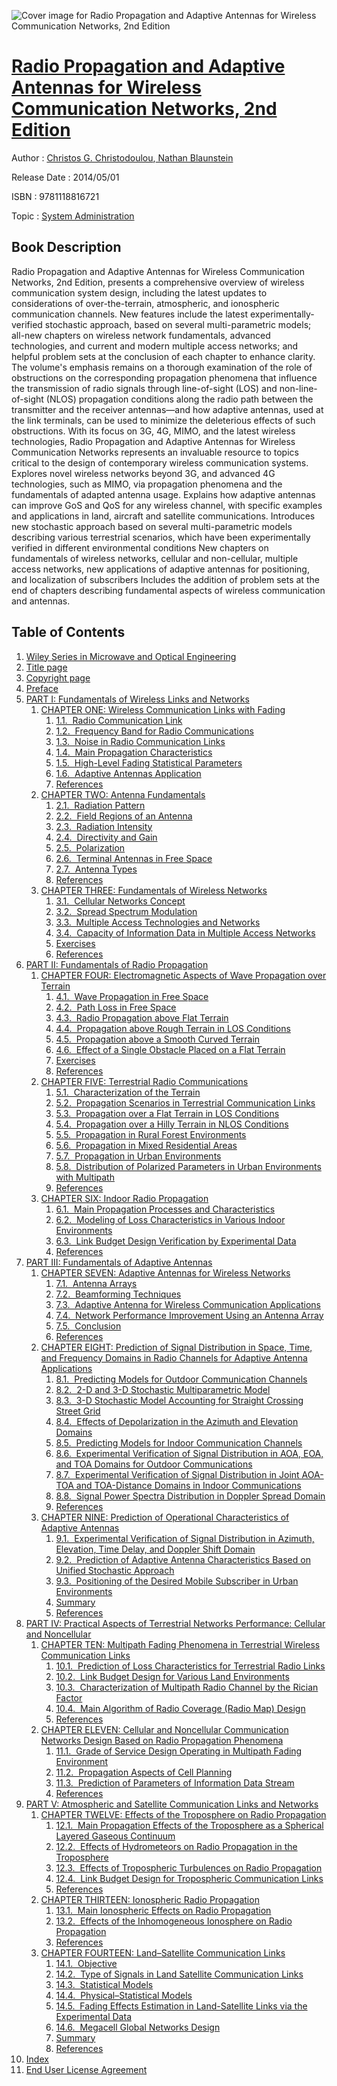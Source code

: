 ![Cover image for Radio Propagation and Adaptive Antennas for Wireless Communication Networks, 2nd Edition](https://imgdetail.ebookreading.net/cover/cover/system_admin/EB9781118816721.jpg)

[Radio Propagation and Adaptive Antennas for Wireless Communication Networks, 2nd Edition](https://ebookreading.net/view/book/Radio+Propagation+and+Adaptive+Antennas+for+Wireless+Communication+Networks%2C+2nd+Edition-EB9781118816721_1.html "Radio Propagation and Adaptive Antennas for Wireless Communication Networks, 2nd Edition")
====================================================================================================================

Author : [Christos G. Christodoulou](https://ebookreading.net/search/author/Christos+G.+Christodoulou),[ Nathan Blaunstein](https://ebookreading.net/search/author/+Nathan+Blaunstein)

Release Date : 2014/05/01

ISBN : 9781118816721

Topic : [System Administration](https://ebookreading.net/search/category/system-administration)

Book Description
-----------------

Radio Propagation and Adaptive Antennas for Wireless Communication Networks, 2nd Edition, presents a comprehensive overview of wireless communication system design, including the latest updates to considerations of over-the-terrain, atmospheric, and ionospheric communication channels. New features include the latest experimentally-verified stochastic approach, based on several multi-parametric models; all-new chapters on wireless network fundamentals, advanced technologies, and current and modern multiple access networks; and helpful problem sets at the conclusion of each chapter to enhance clarity. The volume's emphasis remains on a thorough examination of the role of obstructions on the corresponding propagation phenomena that influence the transmission of radio signals through line-of-sight (LOS) and non-line-of-sight (NLOS) propagation conditions along the radio path between the transmitter and the receiver antennas—and how adaptive antennas, used at the link terminals, can be used to minimize the deleterious effects of such obstructions. With its focus on 3G, 4G, MIMO, and the latest wireless technologies, Radio Propagation and Adaptive Antennas for Wireless Communication Networks represents an invaluable resource to topics critical to the design of contemporary wireless communication systems.
Explores novel wireless networks beyond 3G, and advanced 4G technologies, such as MIMO, via propagation phenomena and the fundamentals of adapted antenna usage.
Explains how adaptive antennas can improve GoS and QoS for any wireless channel, with specific examples and applications in land, aircraft and satellite communications.
Introduces new stochastic approach based on several multi-parametric models describing various terrestrial scenarios, which have been experimentally verified in different environmental conditions
New chapters on fundamentals of wireless networks, cellular and non-cellular, multiple access networks, new applications of adaptive antennas for positioning, and localization of subscribers
Includes the addition of problem sets at the end of chapters describing fundamental aspects of wireless communication and antennas.
              
Table of Contents
-----------------

1. [Wiley Series in Microwave and Optical Engineering](https://ebookreading.net/view/book/Radio+Propagation+and+Adaptive+Antennas+for+Wireless+Communication+Networks%2C+2nd+Edition-EB9781118816721_3.html)
1. [Title page](https://ebookreading.net/view/book/Radio+Propagation+and+Adaptive+Antennas+for+Wireless+Communication+Networks%2C+2nd+Edition-EB9781118816721_4.html)
1. [Copyright page](https://ebookreading.net/view/book/Radio+Propagation+and+Adaptive+Antennas+for+Wireless+Communication+Networks%2C+2nd+Edition-EB9781118816721_5.html)
1. [Preface](https://ebookreading.net/view/book/Radio+Propagation+and+Adaptive+Antennas+for+Wireless+Communication+Networks%2C+2nd+Edition-EB9781118816721_6.html)
1. [PART I: Fundamentals of Wireless Links and Networks](https://ebookreading.net/view/book/Radio+Propagation+and+Adaptive+Antennas+for+Wireless+Communication+Networks%2C+2nd+Edition-EB9781118816721_7.html)
    1. [CHAPTER ONE: Wireless Communication Links with Fading](https://ebookreading.net/view/book/Radio+Propagation+and+Adaptive+Antennas+for+Wireless+Communication+Networks%2C+2nd+Edition-EB9781118816721_7.html#c01)
        1. [1.1.  Radio Communication Link](https://ebookreading.net/view/book/Radio+Propagation+and+Adaptive+Antennas+for+Wireless+Communication+Networks%2C+2nd+Edition-EB9781118816721_7.html#c1-sec-0002)
        1. [1.2.  Frequency Band for Radio Communications](https://ebookreading.net/view/book/Radio+Propagation+and+Adaptive+Antennas+for+Wireless+Communication+Networks%2C+2nd+Edition-EB9781118816721_7.html#c1-sec-0003)
        1. [1.3.  Noise in Radio Communication Links](https://ebookreading.net/view/book/Radio+Propagation+and+Adaptive+Antennas+for+Wireless+Communication+Networks%2C+2nd+Edition-EB9781118816721_7.html#c1-sec-0004)
        1. [1.4.  Main Propagation Characteristics](https://ebookreading.net/view/book/Radio+Propagation+and+Adaptive+Antennas+for+Wireless+Communication+Networks%2C+2nd+Edition-EB9781118816721_7.html#c1-sec-0005)
        1. [1.5.  High-Level Fading Statistical Parameters](https://ebookreading.net/view/book/Radio+Propagation+and+Adaptive+Antennas+for+Wireless+Communication+Networks%2C+2nd+Edition-EB9781118816721_7.html#c1-sec-0021)
        1. [1.6.  Adaptive Antennas Application](https://ebookreading.net/view/book/Radio+Propagation+and+Adaptive+Antennas+for+Wireless+Communication+Networks%2C+2nd+Edition-EB9781118816721_7.html#c1-sec-0028)
        1. [References](https://ebookreading.net/view/book/Radio+Propagation+and+Adaptive+Antennas+for+Wireless+Communication+Networks%2C+2nd+Edition-EB9781118816721_7.html#c1-bibsec-0001)
    1. [CHAPTER TWO: Antenna Fundamentals](https://ebookreading.net/view/book/Radio+Propagation+and+Adaptive+Antennas+for+Wireless+Communication+Networks%2C+2nd+Edition-EB9781118816721_8.html)
        1. [2.1.  Radiation Pattern](https://ebookreading.net/view/book/Radio+Propagation+and+Adaptive+Antennas+for+Wireless+Communication+Networks%2C+2nd+Edition-EB9781118816721_8.html#c2-sec-0002)
        1. [2.2.  Field Regions of an Antenna](https://ebookreading.net/view/book/Radio+Propagation+and+Adaptive+Antennas+for+Wireless+Communication+Networks%2C+2nd+Edition-EB9781118816721_8.html#c2-sec-0003)
        1. [2.3.  Radiation Intensity](https://ebookreading.net/view/book/Radio+Propagation+and+Adaptive+Antennas+for+Wireless+Communication+Networks%2C+2nd+Edition-EB9781118816721_8.html#c2-sec-0004)
        1. [2.4.  Directivity and Gain](https://ebookreading.net/view/book/Radio+Propagation+and+Adaptive+Antennas+for+Wireless+Communication+Networks%2C+2nd+Edition-EB9781118816721_8.html#c2-sec-0005)
        1. [2.5.  Polarization](https://ebookreading.net/view/book/Radio+Propagation+and+Adaptive+Antennas+for+Wireless+Communication+Networks%2C+2nd+Edition-EB9781118816721_8.html#c2-sec-0006)
        1. [2.6.  Terminal Antennas in Free Space](https://ebookreading.net/view/book/Radio+Propagation+and+Adaptive+Antennas+for+Wireless+Communication+Networks%2C+2nd+Edition-EB9781118816721_8.html#c2-sec-0012)
        1. [2.7.  Antenna Types](https://ebookreading.net/view/book/Radio+Propagation+and+Adaptive+Antennas+for+Wireless+Communication+Networks%2C+2nd+Edition-EB9781118816721_8.html#c2-sec-0013)
        1. [References](https://ebookreading.net/view/book/Radio+Propagation+and+Adaptive+Antennas+for+Wireless+Communication+Networks%2C+2nd+Edition-EB9781118816721_8.html#c2-bibsec-0001)
    1. [CHAPTER THREE: Fundamentals of Wireless Networks](https://ebookreading.net/view/book/Radio+Propagation+and+Adaptive+Antennas+for+Wireless+Communication+Networks%2C+2nd+Edition-EB9781118816721_9.html)
        1. [3.1.  Cellular Networks Concept](https://ebookreading.net/view/book/Radio+Propagation+and+Adaptive+Antennas+for+Wireless+Communication+Networks%2C+2nd+Edition-EB9781118816721_9.html#c3-sec-0001)
        1. [3.2.  Spread Spectrum Modulation](https://ebookreading.net/view/book/Radio+Propagation+and+Adaptive+Antennas+for+Wireless+Communication+Networks%2C+2nd+Edition-EB9781118816721_9.html#c3-sec-0002)
        1. [3.3.  Multiple Access Technologies and Networks](https://ebookreading.net/view/book/Radio+Propagation+and+Adaptive+Antennas+for+Wireless+Communication+Networks%2C+2nd+Edition-EB9781118816721_9.html#c3-sec-0008)
        1. [3.4.  Capacity of Information Data in Multiple Access Networks](https://ebookreading.net/view/book/Radio+Propagation+and+Adaptive+Antennas+for+Wireless+Communication+Networks%2C+2nd+Edition-EB9781118816721_9.html#c3-sec-0016)
        1. [Exercises](https://ebookreading.net/view/book/Radio+Propagation+and+Adaptive+Antennas+for+Wireless+Communication+Networks%2C+2nd+Edition-EB9781118816721_9.html#c3-exsec-0001)
        1. [References](https://ebookreading.net/view/book/Radio+Propagation+and+Adaptive+Antennas+for+Wireless+Communication+Networks%2C+2nd+Edition-EB9781118816721_9.html#c3-bibsec-0001)
1. [PART II: Fundamentals of Radio Propagation](https://ebookreading.net/view/book/Radio+Propagation+and+Adaptive+Antennas+for+Wireless+Communication+Networks%2C+2nd+Edition-EB9781118816721_10.html)
    1. [CHAPTER FOUR: Electromagnetic Aspects of Wave Propagation over Terrain](https://ebookreading.net/view/book/Radio+Propagation+and+Adaptive+Antennas+for+Wireless+Communication+Networks%2C+2nd+Edition-EB9781118816721_10.html#c04)
        1. [4.1.  Wave Propagation in Free Space](https://ebookreading.net/view/book/Radio+Propagation+and+Adaptive+Antennas+for+Wireless+Communication+Networks%2C+2nd+Edition-EB9781118816721_10.html#c4-sec-0002)
        1. [4.2.  Path Loss in Free Space](https://ebookreading.net/view/book/Radio+Propagation+and+Adaptive+Antennas+for+Wireless+Communication+Networks%2C+2nd+Edition-EB9781118816721_10.html#c4-sec-0008)
        1. [4.3.  Radio Propagation above Flat Terrain](https://ebookreading.net/view/book/Radio+Propagation+and+Adaptive+Antennas+for+Wireless+Communication+Networks%2C+2nd+Edition-EB9781118816721_10.html#c4-sec-0009)
        1. [4.4.  Propagation above Rough Terrain in LOS Conditions](https://ebookreading.net/view/book/Radio+Propagation+and+Adaptive+Antennas+for+Wireless+Communication+Networks%2C+2nd+Edition-EB9781118816721_10.html#c4-sec-0012)
        1. [4.5.  Propagation above a Smooth Curved Terrain](https://ebookreading.net/view/book/Radio+Propagation+and+Adaptive+Antennas+for+Wireless+Communication+Networks%2C+2nd+Edition-EB9781118816721_10.html#c4-sec-0017)
        1. [4.6.  Effect of a Single Obstacle Placed on a Flat Terrain](https://ebookreading.net/view/book/Radio+Propagation+and+Adaptive+Antennas+for+Wireless+Communication+Networks%2C+2nd+Edition-EB9781118816721_10.html#c4-sec-0019)
        1. [Exercises](https://ebookreading.net/view/book/Radio+Propagation+and+Adaptive+Antennas+for+Wireless+Communication+Networks%2C+2nd+Edition-EB9781118816721_10.html#c4-exsec-0001)
        1. [References](https://ebookreading.net/view/book/Radio+Propagation+and+Adaptive+Antennas+for+Wireless+Communication+Networks%2C+2nd+Edition-EB9781118816721_10.html#c4-bibsec-0001)
    1. [CHAPTER FIVE: Terrestrial Radio Communications](https://ebookreading.net/view/book/Radio+Propagation+and+Adaptive+Antennas+for+Wireless+Communication+Networks%2C+2nd+Edition-EB9781118816721_11.html)
        1. [5.1.  Characterization of the Terrain](https://ebookreading.net/view/book/Radio+Propagation+and+Adaptive+Antennas+for+Wireless+Communication+Networks%2C+2nd+Edition-EB9781118816721_11.html#c5-sec-0002)
        1. [5.2.  Propagation Scenarios in Terrestrial Communication Links](https://ebookreading.net/view/book/Radio+Propagation+and+Adaptive+Antennas+for+Wireless+Communication+Networks%2C+2nd+Edition-EB9781118816721_11.html#c5-sec-0003)
        1. [5.3.  Propagation over a Flat Terrain in LOS Conditions](https://ebookreading.net/view/book/Radio+Propagation+and+Adaptive+Antennas+for+Wireless+Communication+Networks%2C+2nd+Edition-EB9781118816721_11.html#c5-sec-0004)
        1. [5.4.  Propagation over a Hilly Terrain in NLOS Conditions](https://ebookreading.net/view/book/Radio+Propagation+and+Adaptive+Antennas+for+Wireless+Communication+Networks%2C+2nd+Edition-EB9781118816721_11.html#c5-sec-0006)
        1. [5.5.  Propagation in Rural Forest Environments](https://ebookreading.net/view/book/Radio+Propagation+and+Adaptive+Antennas+for+Wireless+Communication+Networks%2C+2nd+Edition-EB9781118816721_11.html#c5-sec-0008)
        1. [5.6.  Propagation in Mixed Residential Areas](https://ebookreading.net/view/book/Radio+Propagation+and+Adaptive+Antennas+for+Wireless+Communication+Networks%2C+2nd+Edition-EB9781118816721_11.html#c5-sec-0013)
        1. [5.7.  Propagation in Urban Environments](https://ebookreading.net/view/book/Radio+Propagation+and+Adaptive+Antennas+for+Wireless+Communication+Networks%2C+2nd+Edition-EB9781118816721_11.html#c5-sec-0016)
        1. [5.8.  Distribution of Polarized Parameters in Urban Environments with Multipath](https://ebookreading.net/view/book/Radio+Propagation+and+Adaptive+Antennas+for+Wireless+Communication+Networks%2C+2nd+Edition-EB9781118816721_11.html#c5-sec-0037)
        1. [References](https://ebookreading.net/view/book/Radio+Propagation+and+Adaptive+Antennas+for+Wireless+Communication+Networks%2C+2nd+Edition-EB9781118816721_11.html#c5-bibsec-0001)
    1. [CHAPTER SIX: Indoor Radio Propagation](https://ebookreading.net/view/book/Radio+Propagation+and+Adaptive+Antennas+for+Wireless+Communication+Networks%2C+2nd+Edition-EB9781118816721_12.html)
        1. [6.1.  Main Propagation Processes and Characteristics](https://ebookreading.net/view/book/Radio+Propagation+and+Adaptive+Antennas+for+Wireless+Communication+Networks%2C+2nd+Edition-EB9781118816721_12.html#c6-sec-0002)
        1. [6.2.  Modeling of Loss Characteristics in Various Indoor Environments](https://ebookreading.net/view/book/Radio+Propagation+and+Adaptive+Antennas+for+Wireless+Communication+Networks%2C+2nd+Edition-EB9781118816721_12.html#c6-sec-0003)
        1. [6.3.  Link Budget Design Verification by Experimental Data](https://ebookreading.net/view/book/Radio+Propagation+and+Adaptive+Antennas+for+Wireless+Communication+Networks%2C+2nd+Edition-EB9781118816721_12.html#c6-sec-0020)
        1. [References](https://ebookreading.net/view/book/Radio+Propagation+and+Adaptive+Antennas+for+Wireless+Communication+Networks%2C+2nd+Edition-EB9781118816721_12.html#c6-bibl-0001)
1. [PART III: Fundamentals of Adaptive Antennas](https://ebookreading.net/view/book/Radio+Propagation+and+Adaptive+Antennas+for+Wireless+Communication+Networks%2C+2nd+Edition-EB9781118816721_13.html)
    1. [CHAPTER SEVEN: Adaptive Antennas for Wireless Networks](https://ebookreading.net/view/book/Radio+Propagation+and+Adaptive+Antennas+for+Wireless+Communication+Networks%2C+2nd+Edition-EB9781118816721_13.html#c07)
        1. [7.1.  Antenna Arrays](https://ebookreading.net/view/book/Radio+Propagation+and+Adaptive+Antennas+for+Wireless+Communication+Networks%2C+2nd+Edition-EB9781118816721_13.html#c7-sec-0002)
        1. [7.2.  Beamforming Techniques](https://ebookreading.net/view/book/Radio+Propagation+and+Adaptive+Antennas+for+Wireless+Communication+Networks%2C+2nd+Edition-EB9781118816721_13.html#c7-sec-0011)
        1. [7.3.  Adaptive Antenna for Wireless Communication Applications](https://ebookreading.net/view/book/Radio+Propagation+and+Adaptive+Antennas+for+Wireless+Communication+Networks%2C+2nd+Edition-EB9781118816721_13.html#c7-sec-0020)
        1. [7.4.  Network Performance Improvement Using an Antenna Array](https://ebookreading.net/view/book/Radio+Propagation+and+Adaptive+Antennas+for+Wireless+Communication+Networks%2C+2nd+Edition-EB9781118816721_13.html#c7-sec-0028)
        1. [7.5.  Conclusion](https://ebookreading.net/view/book/Radio+Propagation+and+Adaptive+Antennas+for+Wireless+Communication+Networks%2C+2nd+Edition-EB9781118816721_13.html#c7-sec-0038)
        1. [References](https://ebookreading.net/view/book/Radio+Propagation+and+Adaptive+Antennas+for+Wireless+Communication+Networks%2C+2nd+Edition-EB9781118816721_13.html#c7-bibl-0001)
    1. [CHAPTER EIGHT: Prediction of Signal Distribution in Space, Time, and Frequency Domains in Radio Channels for Adaptive Antenna Applications](https://ebookreading.net/view/book/Radio+Propagation+and+Adaptive+Antennas+for+Wireless+Communication+Networks%2C+2nd+Edition-EB9781118816721_14.html)
        1. [8.1.  Predicting Models for Outdoor Communication Channels](https://ebookreading.net/view/book/Radio+Propagation+and+Adaptive+Antennas+for+Wireless+Communication+Networks%2C+2nd+Edition-EB9781118816721_14.html#c8-sec-0002)
        1. [8.2.  2-D and 3-D Stochastic Multiparametric Model](https://ebookreading.net/view/book/Radio+Propagation+and+Adaptive+Antennas+for+Wireless+Communication+Networks%2C+2nd+Edition-EB9781118816721_14.html#c8-sec-0007)
        1. [8.3.  3-D Stochastic Model Accounting for Straight Crossing Street Grid](https://ebookreading.net/view/book/Radio+Propagation+and+Adaptive+Antennas+for+Wireless+Communication+Networks%2C+2nd+Edition-EB9781118816721_14.html#c8-sec-0013)
        1. [8.4.  Effects of Depolarization in the Azimuth and Elevation Domains](https://ebookreading.net/view/book/Radio+Propagation+and+Adaptive+Antennas+for+Wireless+Communication+Networks%2C+2nd+Edition-EB9781118816721_14.html#c8-sec-0014)
        1. [8.5.  Predicting Models for Indoor Communication Channels](https://ebookreading.net/view/book/Radio+Propagation+and+Adaptive+Antennas+for+Wireless+Communication+Networks%2C+2nd+Edition-EB9781118816721_14.html#c8-sec-0015)
        1. [8.6.  Experimental Verification of Signal Distribution in AOA, EOA, and TOA Domains for Outdoor Communications](https://ebookreading.net/view/book/Radio+Propagation+and+Adaptive+Antennas+for+Wireless+Communication+Networks%2C+2nd+Edition-EB9781118816721_14.html#c8-sec-0020)
        1. [8.7.  Experimental Verification of Signal Distribution in Joint AOA-TOA and TOA-Distance Domains in Indoor Communications](https://ebookreading.net/view/book/Radio+Propagation+and+Adaptive+Antennas+for+Wireless+Communication+Networks%2C+2nd+Edition-EB9781118816721_14.html#c8-sec-0028)
        1. [8.8.  Signal Power Spectra Distribution in Doppler Spread Domain](https://ebookreading.net/view/book/Radio+Propagation+and+Adaptive+Antennas+for+Wireless+Communication+Networks%2C+2nd+Edition-EB9781118816721_14.html#c8-sec-0033)
        1. [References](https://ebookreading.net/view/book/Radio+Propagation+and+Adaptive+Antennas+for+Wireless+Communication+Networks%2C+2nd+Edition-EB9781118816721_14.html#c8-bibl-0001)
    1. [CHAPTER NINE: Prediction of Operational Characteristics of Adaptive Antennas](https://ebookreading.net/view/book/Radio+Propagation+and+Adaptive+Antennas+for+Wireless+Communication+Networks%2C+2nd+Edition-EB9781118816721_15.html)
        1. [9.1.  Experimental Verification of Signal Distribution in Azimuth, Elevation, Time Delay, and Doppler Shift Domain](https://ebookreading.net/view/book/Radio+Propagation+and+Adaptive+Antennas+for+Wireless+Communication+Networks%2C+2nd+Edition-EB9781118816721_15.html#c9-sec-0002)
        1. [9.2.  Prediction of Adaptive Antenna Characteristics Based on Unified Stochastic Approach](https://ebookreading.net/view/book/Radio+Propagation+and+Adaptive+Antennas+for+Wireless+Communication+Networks%2C+2nd+Edition-EB9781118816721_15.html#c9-sec-0006)
        1. [9.3.  Positioning of the Desired Mobile Subscriber in Urban Environments](https://ebookreading.net/view/book/Radio+Propagation+and+Adaptive+Antennas+for+Wireless+Communication+Networks%2C+2nd+Edition-EB9781118816721_15.html#c9-sec-0010)
        1. [Summary](https://ebookreading.net/view/book/Radio+Propagation+and+Adaptive+Antennas+for+Wireless+Communication+Networks%2C+2nd+Edition-EB9781118816721_15.html#c9-sec-0018)
        1. [References](https://ebookreading.net/view/book/Radio+Propagation+and+Adaptive+Antennas+for+Wireless+Communication+Networks%2C+2nd+Edition-EB9781118816721_15.html#c9-bibl-0001)
1. [PART IV: Practical Aspects of Terrestrial Networks Performance: Cellular and Noncellular](https://ebookreading.net/view/book/Radio+Propagation+and+Adaptive+Antennas+for+Wireless+Communication+Networks%2C+2nd+Edition-EB9781118816721_16.html)
    1. [CHAPTER TEN: Multipath Fading Phenomena in Terrestrial Wireless Communication Links](https://ebookreading.net/view/book/Radio+Propagation+and+Adaptive+Antennas+for+Wireless+Communication+Networks%2C+2nd+Edition-EB9781118816721_16.html#c10)
        1. [10.1.  Prediction of Loss Characteristics for Terrestrial Radio Links](https://ebookreading.net/view/book/Radio+Propagation+and+Adaptive+Antennas+for+Wireless+Communication+Networks%2C+2nd+Edition-EB9781118816721_16.html#c10-sec-0002)
        1. [10.2.  Link Budget Design for Various Land Environments](https://ebookreading.net/view/book/Radio+Propagation+and+Adaptive+Antennas+for+Wireless+Communication+Networks%2C+2nd+Edition-EB9781118816721_16.html#c10-sec-0016)
        1. [10.3.  Characterization of Multipath Radio Channel by the Rician Factor](https://ebookreading.net/view/book/Radio+Propagation+and+Adaptive+Antennas+for+Wireless+Communication+Networks%2C+2nd+Edition-EB9781118816721_16.html#c10-sec-0030)
        1. [10.4.  Main Algorithm of Radio Coverage (Radio Map) Design](https://ebookreading.net/view/book/Radio+Propagation+and+Adaptive+Antennas+for+Wireless+Communication+Networks%2C+2nd+Edition-EB9781118816721_16.html#c10-sec-0031)
        1. [References](https://ebookreading.net/view/book/Radio+Propagation+and+Adaptive+Antennas+for+Wireless+Communication+Networks%2C+2nd+Edition-EB9781118816721_16.html#c10-bibl-0001)
    1. [CHAPTER ELEVEN: Cellular and Noncellular Communication Networks Design Based on Radio Propagation Phenomena](https://ebookreading.net/view/book/Radio+Propagation+and+Adaptive+Antennas+for+Wireless+Communication+Networks%2C+2nd+Edition-EB9781118816721_17.html)
        1. [11.1.  Grade of Service Design Operating in Multipath Fading Environment](https://ebookreading.net/view/book/Radio+Propagation+and+Adaptive+Antennas+for+Wireless+Communication+Networks%2C+2nd+Edition-EB9781118816721_17.html#c11-sec-0002)
        1. [11.2.  Propagation Aspects of Cell Planning](https://ebookreading.net/view/book/Radio+Propagation+and+Adaptive+Antennas+for+Wireless+Communication+Networks%2C+2nd+Edition-EB9781118816721_17.html#c11-sec-0010)
        1. [11.3.  Prediction of Parameters of Information Data Stream](https://ebookreading.net/view/book/Radio+Propagation+and+Adaptive+Antennas+for+Wireless+Communication+Networks%2C+2nd+Edition-EB9781118816721_17.html#c11-sec-0019)
        1. [References](https://ebookreading.net/view/book/Radio+Propagation+and+Adaptive+Antennas+for+Wireless+Communication+Networks%2C+2nd+Edition-EB9781118816721_17.html#c11-bibl-0001)
1. [PART V: Atmospheric and Satellite Communication Links and Networks](https://ebookreading.net/view/book/Radio+Propagation+and+Adaptive+Antennas+for+Wireless+Communication+Networks%2C+2nd+Edition-EB9781118816721_18.html)
    1. [CHAPTER TWELVE: Effects of the Troposphere on Radio Propagation](https://ebookreading.net/view/book/Radio+Propagation+and+Adaptive+Antennas+for+Wireless+Communication+Networks%2C+2nd+Edition-EB9781118816721_18.html#c12)
        1. [12.1.  Main Propagation Effects of the Troposphere as a Spherical Layered Gaseous Continuum](https://ebookreading.net/view/book/Radio+Propagation+and+Adaptive+Antennas+for+Wireless+Communication+Networks%2C+2nd+Edition-EB9781118816721_18.html#c12-sec-0002)
        1. [12.2.  Effects of Hydrometeors on Radio Propagation in the Troposphere](https://ebookreading.net/view/book/Radio+Propagation+and+Adaptive+Antennas+for+Wireless+Communication+Networks%2C+2nd+Edition-EB9781118816721_18.html#c12-sec-0018)
        1. [12.3.  Effects of Tropospheric Turbulences on Radio Propagation](https://ebookreading.net/view/book/Radio+Propagation+and+Adaptive+Antennas+for+Wireless+Communication+Networks%2C+2nd+Edition-EB9781118816721_18.html#c12-sec-0024)
        1. [12.4.  Link Budget Design for Tropospheric Communication Links](https://ebookreading.net/view/book/Radio+Propagation+and+Adaptive+Antennas+for+Wireless+Communication+Networks%2C+2nd+Edition-EB9781118816721_18.html#c12-sec-0037)
        1. [References](https://ebookreading.net/view/book/Radio+Propagation+and+Adaptive+Antennas+for+Wireless+Communication+Networks%2C+2nd+Edition-EB9781118816721_18.html#c12-bibl-0001)
    1. [CHAPTER THIRTEEN: Ionospheric Radio Propagation](https://ebookreading.net/view/book/Radio+Propagation+and+Adaptive+Antennas+for+Wireless+Communication+Networks%2C+2nd+Edition-EB9781118816721_19.html)
        1. [13.1.  Main Ionospheric Effects on Radio Propagation](https://ebookreading.net/view/book/Radio+Propagation+and+Adaptive+Antennas+for+Wireless+Communication+Networks%2C+2nd+Edition-EB9781118816721_19.html#c13-sec-0002)
        1. [13.2.  Effects of the Inhomogeneous Ionosphere on Radio Propagation](https://ebookreading.net/view/book/Radio+Propagation+and+Adaptive+Antennas+for+Wireless+Communication+Networks%2C+2nd+Edition-EB9781118816721_19.html#c13-sec-0015)
        1. [References](https://ebookreading.net/view/book/Radio+Propagation+and+Adaptive+Antennas+for+Wireless+Communication+Networks%2C+2nd+Edition-EB9781118816721_19.html#c13-bibl-0001)
    1. [CHAPTER FOURTEEN: Land–Satellite Communication Links](https://ebookreading.net/view/book/Radio+Propagation+and+Adaptive+Antennas+for+Wireless+Communication+Networks%2C+2nd+Edition-EB9781118816721_20.html)
        1. [14.1.  Objective](https://ebookreading.net/view/book/Radio+Propagation+and+Adaptive+Antennas+for+Wireless+Communication+Networks%2C+2nd+Edition-EB9781118816721_20.html#c14-sec-0001)
        1. [14.2.  Type of Signals in Land Satellite Communication Links](https://ebookreading.net/view/book/Radio+Propagation+and+Adaptive+Antennas+for+Wireless+Communication+Networks%2C+2nd+Edition-EB9781118816721_20.html#c14-sec-0002)
        1. [14.3.  Statistical Models](https://ebookreading.net/view/book/Radio+Propagation+and+Adaptive+Antennas+for+Wireless+Communication+Networks%2C+2nd+Edition-EB9781118816721_20.html#c14-sec-0003)
        1. [14.4.  Physical–Statistical Models](https://ebookreading.net/view/book/Radio+Propagation+and+Adaptive+Antennas+for+Wireless+Communication+Networks%2C+2nd+Edition-EB9781118816721_20.html#c14-sec-0006)
        1. [14.5.  Fading Effects Estimation in Land-Satellite Links via the Experimental Data](https://ebookreading.net/view/book/Radio+Propagation+and+Adaptive+Antennas+for+Wireless+Communication+Networks%2C+2nd+Edition-EB9781118816721_20.html#c14-sec-0011)
        1. [14.6.  Megacell Global Networks Design](https://ebookreading.net/view/book/Radio+Propagation+and+Adaptive+Antennas+for+Wireless+Communication+Networks%2C+2nd+Edition-EB9781118816721_20.html#c14-sec-0012)
        1. [Summary](https://ebookreading.net/view/book/Radio+Propagation+and+Adaptive+Antennas+for+Wireless+Communication+Networks%2C+2nd+Edition-EB9781118816721_20.html#c14-sec-0013)
        1. [References](https://ebookreading.net/view/book/Radio+Propagation+and+Adaptive+Antennas+for+Wireless+Communication+Networks%2C+2nd+Edition-EB9781118816721_20.html#c14-bibl-0001)
1. [Index](https://ebookreading.net/view/book/Radio+Propagation+and+Adaptive+Antennas+for+Wireless+Communication+Networks%2C+2nd+Edition-EB9781118816721_21.html)
1. [End User License Agreement](https://ebookreading.net/view/book/Radio+Propagation+and+Adaptive+Antennas+for+Wireless+Communication+Networks%2C+2nd+Edition-EB9781118816721_22.html)
